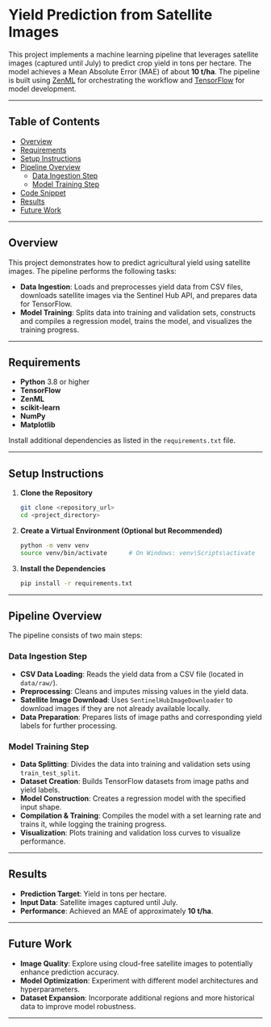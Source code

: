 
# Yield Prediction from Satellite Images

This project implements a machine learning pipeline that leverages satellite images (captured until July) to predict crop yield in tons per hectare. The model achieves a Mean Absolute Error (MAE) of about **10 t/ha**. The pipeline is built using [ZenML](https://zenml.io/) for orchestrating the workflow and [TensorFlow](https://www.tensorflow.org/) for model development.

---

## Table of Contents

- [Overview](#overview)
- [Requirements](#requirements)
- [Setup Instructions](#setup-instructions)
- [Pipeline Overview](#pipeline-overview)
  - [Data Ingestion Step](#data-ingestion-step)
  - [Model Training Step](#model-training-step)
- [Code Snippet](#code-snippet)
- [Results](#results)
- [Future Work](#future-work)

---

## Overview

This project demonstrates how to predict agricultural yield using satellite images. The pipeline performs the following tasks:

- **Data Ingestion**: Loads and preprocesses yield data from CSV files, downloads satellite images via the Sentinel Hub API, and prepares data for TensorFlow.
- **Model Training**: Splits data into training and validation sets, constructs and compiles a regression model, trains the model, and visualizes the training progress.

---



## Requirements

- **Python** 3.8 or higher
- **TensorFlow**
- **ZenML**
- **scikit-learn**
- **NumPy**
- **Matplotlib**

Install additional dependencies as listed in the `requirements.txt` file.

---

## Setup Instructions

1. **Clone the Repository**

   ```bash
   git clone <repository_url>
   cd <project_directory>
   ```

2. **Create a Virtual Environment (Optional but Recommended)**

   ```bash
   python -m venv venv
   source venv/bin/activate      # On Windows: venv\Scripts\activate
   ```

3. **Install the Dependencies**

   ```bash
   pip install -r requirements.txt
   ```

---

## Pipeline Overview

The pipeline consists of two main steps:

### Data Ingestion Step

- **CSV Data Loading**: Reads the yield data from a CSV file (located in `data/raw/`).
- **Preprocessing**: Cleans and imputes missing values in the yield data.
- **Satellite Image Download**: Uses `SentinelHubImageDownloader` to download images if they are not already available locally.
- **Data Preparation**: Prepares lists of image paths and corresponding yield labels for further processing.

### Model Training Step

- **Data Splitting**: Divides the data into training and validation sets using `train_test_split`.
- **Dataset Creation**: Builds TensorFlow datasets from image paths and yield labels.
- **Model Construction**: Creates a regression model with the specified input shape.
- **Compilation & Training**: Compiles the model with a set learning rate and trains it, while logging the training progress.
- **Visualization**: Plots training and validation loss curves to visualize performance.


---

## Results

- **Prediction Target**: Yield in tons per hectare.
- **Input Data**: Satellite images captured until July.
- **Performance**: Achieved an MAE of approximately **10 t/ha**.

---

## Future Work

- **Image Quality**: Explore using cloud-free satellite images to potentially enhance prediction accuracy.
- **Model Optimization**: Experiment with different model architectures and hyperparameters.
- **Dataset Expansion**: Incorporate additional regions and more historical data to improve model robustness.

---
